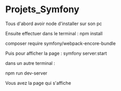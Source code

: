 # Projets_Symfony

Tous d'abord avoir node d'installer sur son pc 

Ensuite effectuer dans le terminal :
npm install

composer require symfony/webpack-encore-bundle

Puis pour afficher la page :
symfony server:start

dans un autre terminal :

npm run dev-server

Vous avez la page qui s'affiche 

